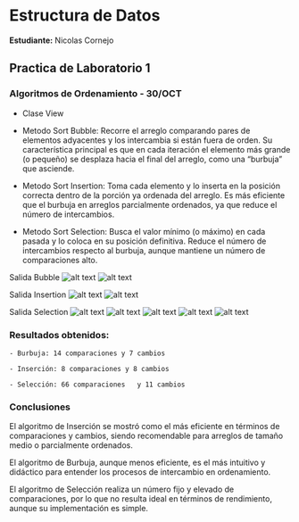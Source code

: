 # Estructura de Datos

**Estudiante:** Nicolas Cornejo

## Practica de Laboratorio 1

### Algoritmos de Ordenamiento - 30/OCT

- Clase View

- Metodo Sort Bubble:
Recorre el arreglo comparando pares de elementos adyacentes y los intercambia si están fuera de orden. Su característica principal es que en cada iteración el elemento más grande (o pequeño) se desplaza hacia el final del arreglo, como una “burbuja” que asciende.

- Metodo Sort Insertion:
Toma cada elemento y lo inserta en la posición correcta dentro de la porción ya ordenada del arreglo.
Es más eficiente que el burbuja en arreglos parcialmente ordenados, ya que reduce el número de intercambios.

- Metodo Sort Selection:
Busca el valor mínimo (o máximo) en cada pasada y lo coloca en su posición definitiva.
Reduce el número de intercambios respecto al burbuja, aunque mantiene un número de comparaciones alto.

Salida Bubble
![alt text](assets/sortBubble1.png)
![alt text](assets/sortBubble2.png)

Salida Insertion
![alt text](assets/sortInsertion1.png)
![alt text](assets/sortInsertion2.png)

Salida Selection
![alt text](assets/sortSelection1.png)
![alt text](assets/sortSelection2.png)
![alt text](assets/sortSelection3.png)
![alt text](assets/sortSelection4.png)
![alt text](assets/sortSelection5.png)

### Resultados obtenidos:

    - Burbuja: 14 comparaciones y 7 cambios

    - Inserción: 8 comparaciones y 8 cambios  

    - Selección: 66 comparaciones	y 11 cambios

### Conclusiones

El algoritmo de Inserción se mostró como el más eficiente en términos de comparaciones y cambios, siendo recomendable para arreglos de tamaño medio o parcialmente ordenados.

El algoritmo de Burbuja, aunque menos eficiente, es el más intuitivo y didáctico para entender los procesos de intercambio en ordenamiento.

El algoritmo de Selección realiza un número fijo y elevado de comparaciones, por lo que no resulta ideal en términos de rendimiento, aunque su implementación es simple.